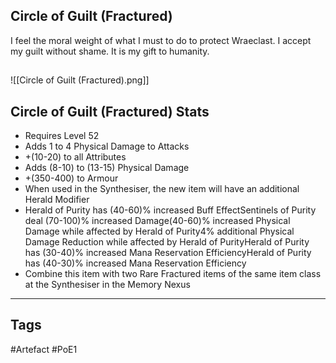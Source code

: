 ## Circle of Guilt (Fractured)
I feel the moral weight of what I must to do to protect Wraeclast. I accept my guilt without shame.
It is my gift to humanity.
##
![[Circle of Guilt (Fractured).png]]
## Circle of Guilt (Fractured) Stats
- Requires Level 52
- Adds 1 to 4 Physical Damage to Attacks
- +(10-20) to all Attributes
- Adds (8-10) to (13-15) Physical Damage
- +(350-400) to Armour
- When used in the Synthesiser, the new item will have an additional Herald Modifier
- Herald of Purity has (40-60)% increased Buff EffectSentinels of Purity deal (70-100)% increased Damage(40-60)% increased Physical Damage while affected by Herald of Purity4% additional Physical Damage Reduction while affected by Herald of PurityHerald of Purity has (30-40)% increased Mana Reservation EfficiencyHerald of Purity has (40-30)% increased Mana Reservation Efficiency
- Combine this item with two Rare Fractured items of the same item class at the Synthesiser in the Memory Nexus


---
## Tags
#Artefact
#PoE1